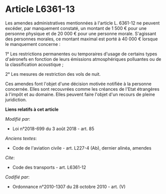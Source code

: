# Article L6361-13

Les amendes administratives mentionnées à l'article L. 6361-12 ne peuvent excéder, par manquement constaté, un montant de 1
500 € pour une personne physique et de 20 000 € pour une personne morale. S'agissant des personnes morales, ce montant
maximal est porté à 40 000 € lorsque le manquement concerne :

1° Les restrictions permanentes ou temporaires d'usage de certains types d'aéronefs en fonction de leurs émissions
atmosphériques polluantes ou de la classification acoustique ;

2° Les mesures de restriction des vols de nuit.

Ces amendes font l'objet d'une décision motivée notifiée à la personne concernée. Elles sont recouvrées comme les créances de
l'Etat étrangères à l'impôt et au domaine. Elles peuvent faire l'objet d'un recours de pleine juridiction.

**Liens relatifs à cet article**

_Modifié par_:

  - Loi n°2018-699 du 3 août 2018 - art. 85

_Anciens textes_:

  - Code de l'aviation civile - art. L227-4 (Ab), dernier alinéa, amendes

_Cite_:

  - Code des transports - art. L6361-12

_Codifié par_:

  - Ordonnance n°2010-1307 du 28 octobre 2010 - art. (V)
